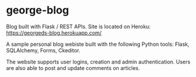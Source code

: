 # george-blog
Blog built with Flask / REST APIs.  Site is located on Heroku: https://georgeds-blog.herokuapp.com/

A sample personal blog webiste built with the following Python tools: Flask, SQLAlchemy, Forms, Ckeditor.

The website supports user logins, creation and admin authentication.  Users are also able to post and update comments on articles.
